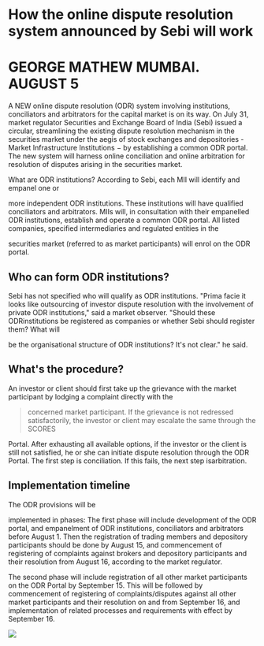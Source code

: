 # How the online dispute resolution system announced by Sebi will work

# **GEORGE MATHEW** MUMBAI. AUGUST 5

A NEW online dispute resolution (ODR) system involving institutions, conciliators and arbitrators for the capital market is on its way. On July 31, market regulator Securities and Exchange Board of India (Sebi) issued a circular, streamlining the existing dispute resolution mechanism in the securities market under the aegis of stock exchanges and depositories - Market Infrastructure Institutions  $-$  by establishing a common ODR portal. The new system will harness online conciliation and online arbitration for resolution of disputes arising in the securities market.

What are ODR institutions? According to Sebi, each MII will identify and empanel one or

more independent ODR institutions. These institutions will have qualified conciliators and arbitrators. MIIs will, in consultation with their empanelled ODR institutions, establish and operate a common ODR portal. All listed companies, specified intermediaries and regulated entities in the

securities market (referred to as market participants) will enrol on the ODR portal.

## Who can form ODR institutions?

Sebi has not specified who will qualify as ODR institutions. "Prima facie it looks like outsourcing of investor dispute resolution with the involvement of private ODR institutions," said a market observer. "Should these ODRinstitutions be registered as companies or whether Sebi should register them? What will

be the organisational structure of ODR institutions? It's not clear." he said.

## What's the procedure?

An investor or client should first take up the grievance with the market participant by lodging a complaint directly with the

> concerned market participant. If the grievance is not redressed satisfactorily, the investor or client may escalate the same through the SCORES

Portal. After exhausting all available options, if the investor or the client is still not satisfied, he or she can initiate dispute resolution through the ODR Portal. The first step is conciliation. If this fails, the next step isarbitration.

## Implementation timeline

The ODR provisions will be

implemented in phases: The first phase will include development of the ODR portal, and empanelment of ODR institutions, conciliators and arbitrators before August 1. Then the registration of trading members and depository participants should be done by August 15, and commencement of registering of complaints against brokers and depository participants and their resolution from August 16, according to the market regulator.

The second phase will include registration of all other market participants on the ODR Portal by September 15. This will be followed by commencement of registering of complaints/disputes against all other market participants and their resolution on and from September 16, and implementation of related processes and requirements with effect by September 16.

![](_page_0_Picture_17.jpeg)